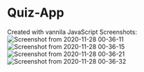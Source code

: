 # Quiz-App
Created with vannila JavaScript
Screenshots:
![Screenshot from 2020-11-28 00-36-11](https://user-images.githubusercontent.com/55761079/100478679-f0421600-3111-11eb-8e0a-5b7614ea36b6.png)
![Screenshot from 2020-11-28 00-36-15](https://user-images.githubusercontent.com/55761079/100478702-094ac700-3112-11eb-836c-2b124379d411.png)
![Screenshot from 2020-11-28 00-36-21](https://user-images.githubusercontent.com/55761079/100478790-4ca53580-3112-11eb-9d58-a2bc8c444b3f.png)
![Screenshot from 2020-11-28 00-36-32](https://user-images.githubusercontent.com/55761079/100479093-3481e600-3113-11eb-913f-cac7fad54bd3.png)
